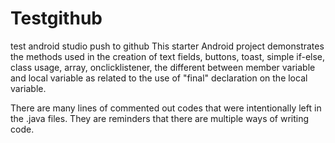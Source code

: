Testgithub
==========

test android studio push to github
This starter Android project demonstrates the methods used in the creation of text fields, buttons, toast, simple if-else, class usage, array, onclicklistener, the different between member variable and local variable as related to the use of "final" declaration on the local variable.

There are many lines of commented out codes that were intentionally left in the .java files. They are reminders that there are multiple ways of writing code.
